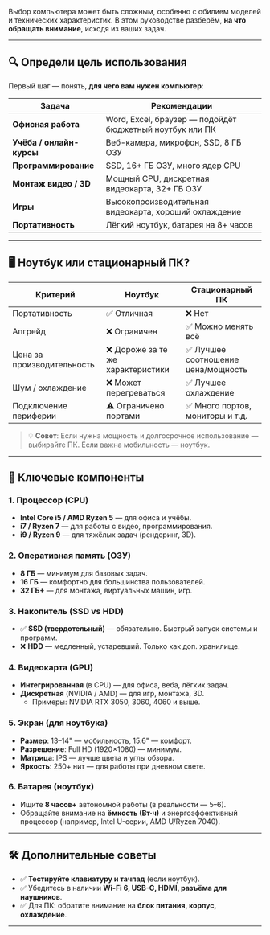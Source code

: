 
Выбор компьютера может быть сложным, особенно с обилием моделей и технических характеристик. В этом руководстве разберём, **на что обращать внимание**, исходя из ваших задач.

---

## 🔍 Определи цель использования

Первый шаг — понять, **для чего вам нужен компьютер**:

| Задача                     | Рекомендации                              |
|---------------------------|-------------------------------------------|
| **Офисная работа**         | Word, Excel, браузер — подойдёт бюджетный ноутбук или ПК |
| **Учёба / онлайн-курсы**   | Веб-камера, микрофон, SSD, 8 ГБ ОЗУ        |
| **Программирование**       | SSD, 16+ ГБ ОЗУ, много ядер CPU             |
| **Монтаж видео / 3D**      | Мощный CPU, дискретная видеокарта, 32+ ГБ ОЗУ |
| **Игры**                   | Высокопроизводительная видеокарта, хороший охлаждение |
| **Портативность**          | Лёгкий ноутбук, батарея на 8+ часов         |

---

## 🖥️ Ноутбук или стационарный ПК?

| Критерий               | Ноутбук                          | Стационарный ПК                     |
|------------------------|----------------------------------|-------------------------------------|
| Портативность          | ✅ Отличная                      | ❌ Нет                              |
| Апгрейд                 | ❌ Ограничен                      | ✅ Можно менять всё                 |
| Цена за производительность | ❌ Дороже за те же характеристики | ✅ Лучшее соотношение цена/мощность |
| Шум / охлаждение        | ❌ Может перегреваться           | ✅ Лучшее охлаждение                 |
| Подключение периферии   | ⚠️ Ограничено портами            | ✅ Много портов, мониторы и т.д.    |

> 💡 **Совет**: Если нужна мощность и долгосрочное использование — выбирайте ПК. Если важна мобильность — ноутбук.

---

## 🧠 Ключевые компоненты

### 1. **Процессор (CPU)**

- **Intel Core i5 / AMD Ryzen 5** — для офиса и учёбы.
- **i7 / Ryzen 7** — для работы с видео, программирования.
- **i9 / Ryzen 9** — для тяжёлых задач (рендеринг, 3D).

### 2. **Оперативная память (ОЗУ)**
- **8 ГБ** — минимум для базовых задач.
- **16 ГБ** — комфортно для большинства пользователей.
- **32 ГБ+** — для монтажа, виртуальных машин, игр.

### 3. **Накопитель (SSD vs HDD)**

- ✅ **SSD (твердотельный)** — обязательно. Быстрый запуск системы и программ.
- ❌ **HDD** — медленный, устаревший. Только как доп. хранилище.

### 4. **Видеокарта (GPU)**

- **Интегрированная** (в CPU) — для офиса, веба, лёгких задач.
- **Дискретная** (NVIDIA / AMD) — для игр, монтажа, 3D.
  - Примеры: NVIDIA RTX 3050, 3060, 4060 и выше.

### 5. **Экран (для ноутбука)**

- **Размер**: 13–14" — мобильность, 15.6" — комфорт.
- **Разрешение**: Full HD (1920×1080) — минимум.
- **Матрица**: IPS — лучше цвета и углы обзора.
- **Яркость**: 250+ нит — для работы при дневном свете.

### 6. **Батарея (ноутбук)**

- Ищите **8 часов+** автономной работы (в реальности — 5–6).
- Обращайте внимание на **ёмкость (Вт·ч)** и энергоэффективный процессор (например, Intel U-серии, AMD U/Ryzen 7040).

---

## 🛠️ Дополнительные советы

- ✅ **Тестируйте клавиатуру и тачпад** (если ноутбук).
- ✅ Убедитесь в наличии **Wi-Fi 6, USB-C, HDMI, разъёма для наушников**.
- ✅ Для ПК: обратите внимание на **блок питания, корпус, охлаждение**.

---
